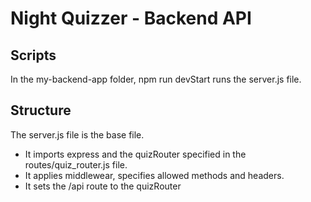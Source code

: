 # Night Quizzer - Backend API

## Scripts
In the my-backend-app folder, npm run devStart runs the server.js file.

## Structure
The server.js file is the base file. 
- It imports express and the quizRouter specified in the routes/quiz_router.js file.
- It applies middlewear, specifies allowed methods and headers.
- It sets the /api route to the quizRouter
